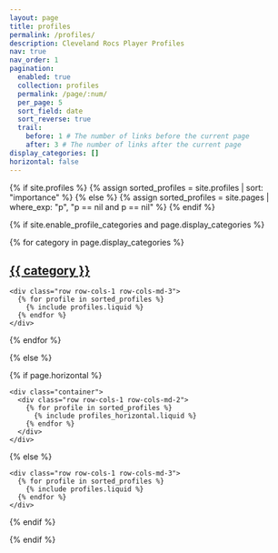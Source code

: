 ```yaml
---
layout: page
title: profiles
permalink: /profiles/
description: Cleveland Rocs Player Profiles
nav: true
nav_order: 1
pagination:
  enabled: true
  collection: profiles
  permalink: /page/:num/
  per_page: 5
  sort_field: date
  sort_reverse: true
  trail:
    before: 1 # The number of links before the current page
    after: 3 # The number of links after the current page
display_categories: []
horizontal: false
---
```


<!-- pages/profiles.md -->
<div class="profiles">
{% if site.profiles %}
  {% assign sorted_profiles = site.profiles | sort: "importance" %}
{% else %}
  {% assign sorted_profiles = site.pages | where_exp: "p", "p == nil and p == nil" %}
{% endif %}

{% if site.enable_profile_categories and page.display_categories %}

  <!-- Display categorized profiles -->

{% for category in page.display_categories %}
<a id="{{ category }}" href="#{{ category }}">

<h2 class="category">{{ category }}</h2>
</a>

    <div class="row row-cols-1 row-cols-md-3">
      {% for profile in sorted_profiles %}
        {% include profiles.liquid %}
      {% endfor %}
    </div>

{% endfor %}

{% else %}

<!-- Display profiles without categories -->

  <!-- Generate cards for each profile -->

{% if page.horizontal %}

    <div class="container">
      <div class="row row-cols-1 row-cols-md-2">
        {% for profile in sorted_profiles %}
          {% include profiles_horizontal.liquid %}
        {% endfor %}
      </div>
    </div>

{% else %}

    <div class="row row-cols-1 row-cols-md-3">
      {% for profile in sorted_profiles %}
        {% include profiles.liquid %}
      {% endfor %}
    </div>

{% endif %}

{% endif %}

</div>
